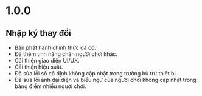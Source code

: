 # 1.0.0

## Nhập ký thay đổi

- Bản phát hành chính thức đã có.
- Đã thêm tính năng chặn người chơi khác.
- Cải thiện giao diện UI/UX.
- Cải thiện hiệu suất.
- Đã sửa lỗi số cố định không cập nhật trong trường bù trừ thiết bị.
- Đã sửa lỗi ảnh đại diện và biểu ngữ của người chơi không cập nhật trong bảng điểm nhiều người chơi.
